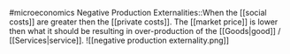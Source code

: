 #microeconomics 
Negative Production Externalities::When the [[social costs]] are greater then the [[private costs]]. The [[market price]] is lower then what it should be resulting in over-production of the [[Goods|good]] / [[Services|service]]. ![[negative production externality.png]]
